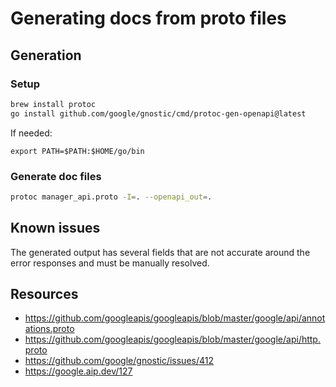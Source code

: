 # Generating docs from proto files

## Generation

### Setup
```bash
brew install protoc
go install github.com/google/gnostic/cmd/protoc-gen-openapi@latest
```
If needed:
```
export PATH=$PATH:$HOME/go/bin
```

### Generate doc files
```bash
protoc manager_api.proto -I=. --openapi_out=.
```

## Known issues
The generated output has several fields that are not accurate around the error responses and must be manually resolved.

## Resources
* https://github.com/googleapis/googleapis/blob/master/google/api/annotations.proto
* https://github.com/googleapis/googleapis/blob/master/google/api/http.proto
* https://github.com/google/gnostic/issues/412
* https://google.aip.dev/127

